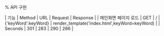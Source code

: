 % API 구현

| 기능 | Method | URL | Request | Response |
| 메인화면 페이지 로드 | GET | / | {'keyWord':keyWord} | render_template('index.html',keyWord=keyWord) |
| Seconds | 301 | 283 | 290 | 286 |
